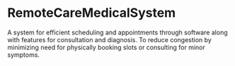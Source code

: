 # RemoteCareMedicalSystem

A system for efficient scheduling and appointments through software along with features for consultation and diagnosis. 
To reduce congestion by minimizing need for physically booking slots or consulting for minor symptoms.
